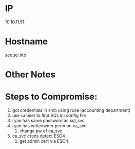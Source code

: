 
# IP
10.10.11.51

# Hostname
sequel.htb

# Other Notes




# Steps to Compromise:
1. got credentials in smb using rose (accounting department)
2. use `sa` user to find SQL ini config file
3. ryan has same password as sql_svc
4. ryan has writeowner perm on ca_svc
	1. change pw of ca_svc
5. ca_svc creds detect ESC4
	1. get admin cert via ESC4
